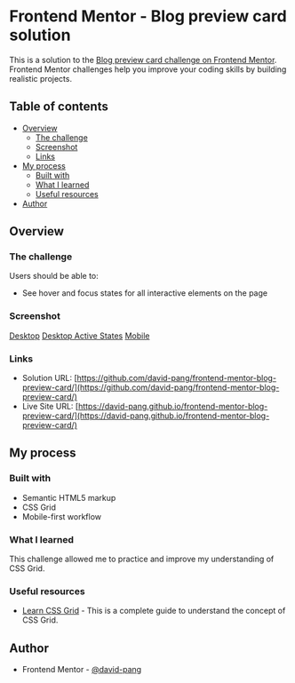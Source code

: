 # Frontend Mentor - Blog preview card solution

This is a solution to the [Blog preview card challenge on Frontend Mentor](https://www.frontendmentor.io/challenges/blog-preview-card-ckPaj01IcS). Frontend Mentor challenges help you improve your coding skills by building realistic projects.

## Table of contents

- [Overview](#overview)
  - [The challenge](#the-challenge)
  - [Screenshot](#screenshot)
  - [Links](#links)
- [My process](#my-process)
  - [Built with](#built-with)
  - [What I learned](#what-i-learned)
  - [Useful resources](#useful-resources)
- [Author](#author)

## Overview

### The challenge

Users should be able to:

- See hover and focus states for all interactive elements on the page

### Screenshot

[Desktop](./design/solution/desktop.png) [Desktop Active States](./design/solution/desktop-active.png) [Mobile](./design/solution/mobile.png)

### Links

- Solution URL: [https://github.com/david-pang/frontend-mentor-blog-preview-card/](https://github.com/david-pang/frontend-mentor-blog-preview-card/)
- Live Site URL: [https://david-pang.github.io/frontend-mentor-blog-preview-card/](https://david-pang.github.io/frontend-mentor-blog-preview-card/)

## My process

### Built with

- Semantic HTML5 markup
- CSS Grid
- Mobile-first workflow

### What I learned

This challenge allowed me to practice and improve my understanding of CSS Grid.

### Useful resources

- [Learn CSS Grid](https://learncssgrid.com/) - This is a complete guide to understand the concept of CSS Grid.

## Author

- Frontend Mentor - [@david-pang](https://www.frontendmentor.io/profile/david-pang)
